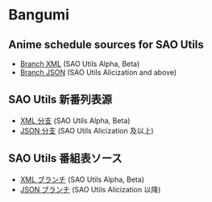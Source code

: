 # Bangumi

## Anime schedule sources for SAO Utils

- [Branch XML](https://github.com/NERvGear/bangumi/tree/xml) (SAO Utils Alpha, Beta)
- [Branch JSON](https://github.com/NERvGear/bangumi/tree/json) (SAO Utils Alicization and above)

## SAO Utils 新番列表源

- [XML 分支](https://github.com/NERvGear/bangumi/tree/xml) (SAO Utils Alpha, Beta)
- [JSON 分支](https://github.com/NERvGear/bangumi/tree/json) (SAO Utils Alicization 及以上)

## SAO Utils 番組表ソース

- [XML ブランチ](https://github.com/NERvGear/bangumi/tree/xml) (SAO Utils Alpha, Beta)
- [JSON ブランチ](https://github.com/NERvGear/bangumi/tree/json) (SAO Utils Alicization 以降)